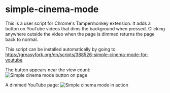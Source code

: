 # simple-cinema-mode

This is a user script for Chrome's Tampermonkey extension. It adds a button on YouTube videos that dims the background when pressed. Clicking anywhere outside the video when the page is dimmed returns the page back to normal.

This script can be installed automatically by going to https://greasyfork.org/en/scripts/388526-simple-cinema-mode-for-youtube

The button appears near the view count:
![Simple cinema mode button on page](https://greasyfork.org/system/screenshots/screenshots/000/016/812/original/cinemaModeReady.jpg?1565723827)

A dimmed YouTube page:
![Simple cinema mode in action](https://greasyfork.org/system/screenshots/screenshots/000/016/813/original/cinemaModeEnabled.jpg?1565723827)
